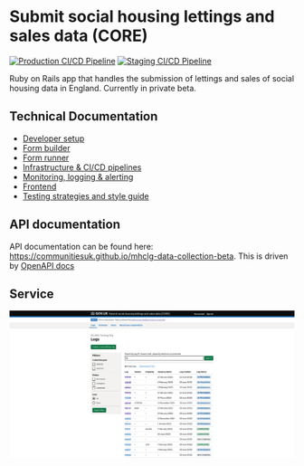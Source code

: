 # Submit social housing lettings and sales data (CORE)

[![Production CI/CD Pipeline](https://github.com/communitiesuk/mhclg-data-collection-beta/actions/workflows/production_pipeline.yml/badge.svg)](https://github.com/communitiesuk/mhclg-data-collection-beta/actions/workflows/production_pipeline.yml)
[![Staging CI/CD Pipeline](https://github.com/communitiesuk/mhclg-data-collection-beta/actions/workflows/staging_pipeline.yml/badge.svg)](https://github.com/communitiesuk/mhclg-data-collection-beta/actions/workflows/staging_pipeline.yml)

Ruby on Rails app that handles the submission of lettings and sales of social housing data in England. Currently in private beta.


## Technical Documentation

- [Developer setup](docs/developer_setup.md)
- [Form builder](docs/form_builder.md)
- [Form runner](docs/form_runner.md)
- [Infrastructure & CI/CD pipelines](docs/infrastructure.md)
- [Monitoring, logging & alerting](docs/monitoring.md)
- [Frontend](docs/frontend.md)
- [Testing strategies and style guide](docs/testing.md)

## API documentation

API documentation can be found here: <https://communitiesuk.github.io/mhclg-data-collection-beta>. This is driven by [OpenAPI docs](docs/api/DLUHC-CORE-Data.v1.json)


## Service

![View of the logs list](docs/screenshots/logs_list.png)
